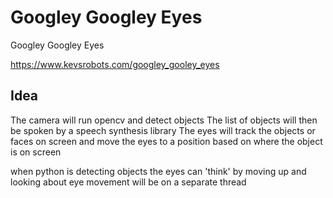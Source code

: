 # Googley Googley Eyes

Googley Googley Eyes

<https://www.kevsrobots.com/googley_gooley_eyes>

## Idea

The camera will run opencv and detect objects
The list of objects will then be spoken by a speech synthesis library
The eyes will track the objects or faces on screen and move the eyes to a position based on where the object is on screen

when python is detecting objects the eyes can 'think' by moving up and looking about
eye movement will be on a separate thread